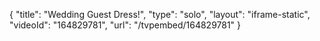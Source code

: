 {
    "title": "Wedding Guest Dress!",
    "type": "solo",
    "layout": "iframe-static",
    "videoId": "164829781",
    "url": "\/tvpembed\/164829781"
}